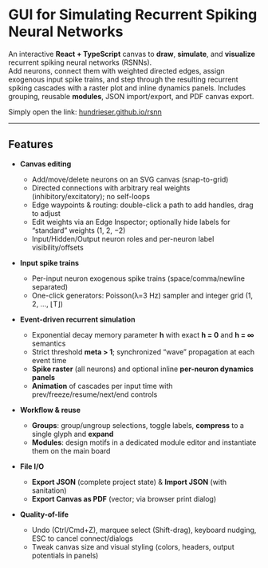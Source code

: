 # GUI for Simulating Recurrent Spiking Neural Networks

An interactive **React + TypeScript** canvas to **draw**, **simulate**, and **visualize** recurrent spiking neural networks (RSNNs).  
Add neurons, connect them with weighted directed edges, assign exogenous input spike trains, and step through the resulting recurrent spiking cascades with a raster plot and inline dynamics panels. Includes grouping, reusable **modules**, JSON import/export, and PDF canvas export.

Simply open the link: [hundrieser.github.io/rsnn](https://hundrieser.github.io/rsnn)

---

## Features

- **Canvas editing**
  - Add/move/delete neurons on an SVG canvas (snap-to-grid)
  - Directed connections with arbitrary real weights (inhibitory/excitatory); no self-loops
  - Edge waypoints & routing: double-click a path to add handles, drag to adjust
  - Edit weights via an Edge Inspector; optionally hide labels for “standard” weights (1, 2, −2)
  - Input/Hidden/Output neuron roles and per-neuron label visibility/offsets

- **Input spike trains**
  - Per-input neuron exogenous spike trains (space/comma/newline separated)
  - One-click generators: Poisson(λ=3 Hz) sampler and integer grid (1, 2, …, ⌊T⌋)

- **Event-driven recurrent simulation**
  - Exponential decay memory parameter **h** with exact **h = 0** and **h = ∞** semantics
  - Strict threshold **meta > 1**; synchronized “wave” propagation at each event time
  - **Spike raster** (all neurons) and optional inline **per-neuron dynamics panels**
  - **Animation** of cascades per input time with prev/freeze/resume/next/end controls

- **Workflow & reuse**
  - **Groups**: group/ungroup selections, toggle labels, **compress** to a single glyph and **expand**
  - **Modules**: design motifs in a dedicated module editor and instantiate them on the main board

- **File I/O**
  - **Export JSON** (complete project state) & **Import JSON** (with sanitation)
  - **Export Canvas as PDF** (vector; via browser print dialog)

- **Quality-of-life**
  - Undo (Ctrl/Cmd+Z), marquee select (Shift-drag), keyboard nudging, ESC to cancel connect/dialogs
  - Tweak canvas size and visual styling (colors, headers, output potentials in panels)

